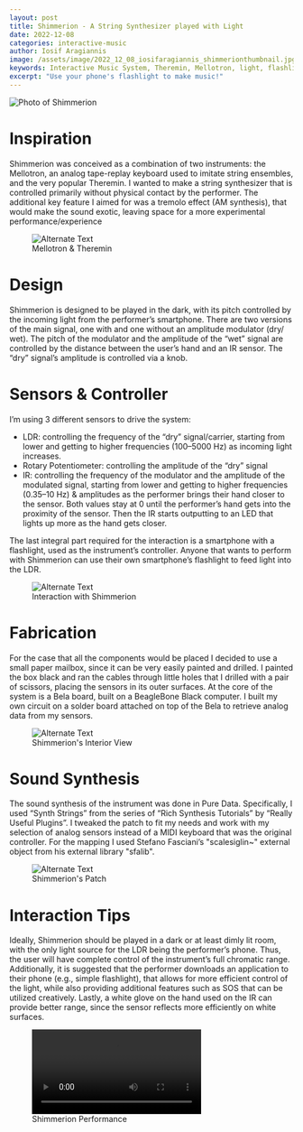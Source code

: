 ```yaml
---
layout: post
title: Shimmerion - A String Synthesizer played with Light
date: 2022-12-08
categories: interactive-music
author: Iosif Aragiannis
image: /assets/image/2022_12_08_iosifaragiannis_shimmerionthumbnail.jpg
keywords: Interactive Music System, Theremin, Mellotron, light, flashlight, smartphone
excerpt: "Use your phone's flashlight to make music!"
---
```

![Photo of Shimmerion](/assets/image/2022_12_08_iosifaragiannis_shimmerion1.jpg "Shimmerion in its finished form")

# Inspiration
Shimmerion was conceived as a combination of two instruments: the Mellotron, an analog tape-replay keyboard used to imitate string ensembles, and the very popular Theremin. I wanted to make a string synthesizer that is controlled primarily without physical contact by the performer. The additional key feature I aimed for was a tremolo effect (AM synthesis), that would make the sound exotic, leaving space for a more experimental performance/experience

<figure style="float: none">
   <img src="/assets/image/2022_12_08_mellotron&theremin.jpg" alt="Alternate Text" title="Image Title" width="auto" />
   <figcaption>Mellotron & Theremin</figcaption>
</figure>

# Design
Shimmerion is designed to be played in the dark, with its pitch controlled by the incoming light from the performer’s smartphone. There are two versions of the main signal, one with and one without an amplitude modulator (dry/ wet). The pitch of the modulator and the amplitude of the “wet” signal are controlled by the distance between the user’s hand and an IR sensor. The “dry” signal’s amplitude is controlled via a knob.

# Sensors & Controller
I’m using 3 different sensors to drive the system:
- LDR: controlling the frequency of the “dry” signal/carrier, starting from lower and getting to higher frequencies (100–5000 Hz) as incoming light increases.
-	Rotary Potentiometer: controlling the amplitude of the “dry” signal
-	IR: controlling the frequency of the modulator and the amplitude of the modulated signal, starting from lower and getting to higher frequencies (0.35–10 Hz) & amplitudes as the performer brings their hand closer to the sensor. Both values stay at 0 until the performer’s hand gets into the proximity of the sensor. Then the IR starts outputting to an LED that lights up more as the hand gets closer.

The last integral part required for the interaction is a smartphone with a flashlight, used as the instrument’s controller. Anyone that wants to perform with Shimmerion can use their own smartphone’s flashlight to feed light into the LDR.

<figure style="float: none">
   <img src="/assets/image/2022_12_08_iosifaragiannis_shimmerioninteraction.jpg" alt="Alternate Text" title="Image Title" width="auto" />
   <figcaption>Interaction with Shimmerion</figcaption>
</figure>

# Fabrication
For the case that all the components would be placed I decided to use a small paper mailbox, since it can be very easily painted and drilled. I painted the box black and ran the cables through little holes that I drilled with a pair of scissors, placing the sensors in its outer surfaces. At the core of the system is a Bela board, built on a BeagleBone Black computer. I built my own circuit on a solder board attached on top of the Bela to retrieve analog data from my sensors.

<figure style="float: none">
   <img src="/assets/image/2022_12_08_iosifaragiannis_shimmerion2.jpg" alt="Alternate Text" title="Image Title" width="auto" />
   <figcaption>Shimmerion's Interior View</figcaption>
</figure>

# Sound Synthesis
The sound synthesis of the instrument was done in Pure Data. Specifically, I used “Synth Strings” from the series of “Rich Synthesis Tutorials” by “Really Useful Plugins”. I tweaked the patch to fit my needs and work with my selection of analog sensors instead of a MIDI keyboard that was the original controller. For the mapping I used Stefano Fasciani’s "scalesiglin~" external object from his external library "sfalib".

<figure style="float: none">
   <img src="/assets/image/2022_12_08_iosifaragiannis_shimmerionpatch.jpg" alt="Alternate Text" title="Image Title" width="auto" />
   <figcaption>Shimmerion's Patch</figcaption>
</figure>

# Interaction Tips
Ideally, Shimmerion should be played in a dark or at least dimly lit room, with the only light source for the LDR being the performer’s phone. Thus, the user will have complete control of the instrument’s full chromatic range. Additionally, it is suggested that the performer downloads an application to their phone (e.g., simple flashlight), that allows for more efficient control of the light, while also providing additional features such as SOS that can be utilized creatively. Lastly, a white glove on the hand used on the IR can provide better range, since the sensor reflects more efficiently on white surfaces.

<figure style="float: none">
  <video width="auto" controls>
    <source src="https://www.uio.no/english/studies/programmes/SMC-master/blog/assets/video/2022_12_09_iosifaragiannis_shimmerion_performance.mp4" type='video/mp4'>
  </video>
  <figcaption>Shimmerion Performance</figcaption>
</figure>
